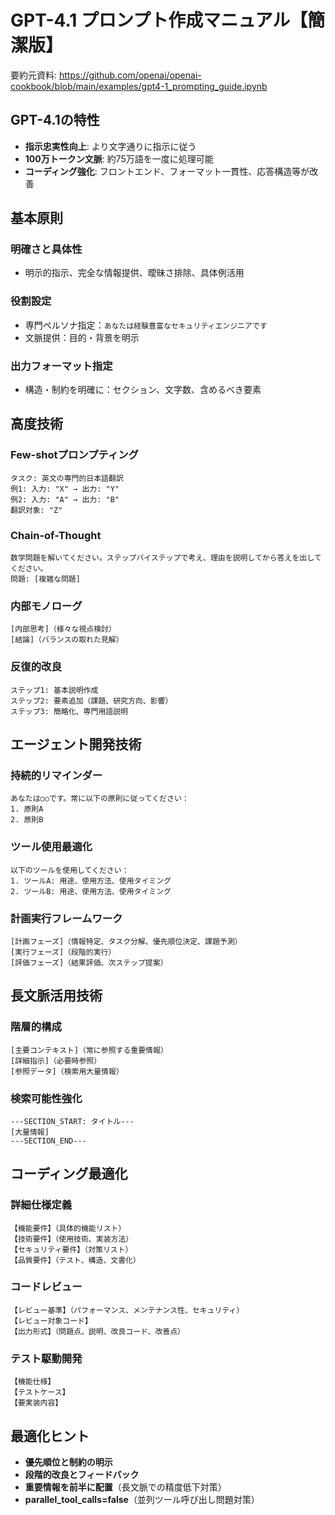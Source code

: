 # GPT-4.1 プロンプト作成マニュアル【簡潔版】

要約元資料: https://github.com/openai/openai-cookbook/blob/main/examples/gpt4-1_prompting_guide.ipynb

## GPT-4.1の特性
- **指示忠実性向上**: より文字通りに指示に従う
- **100万トークン文脈**: 約75万語を一度に処理可能
- **コーディング強化**: フロントエンド、フォーマット一貫性、応答構造等が改善

## 基本原則
### 明確さと具体性
- 明示的指示、完全な情報提供、曖昧さ排除、具体例活用

### 役割設定
- 専門ペルソナ指定：`あなたは経験豊富なセキュリティエンジニアです`
- 文脈提供：目的・背景を明示

### 出力フォーマット指定
- 構造・制約を明確に：セクション、文字数、含めるべき要素

## 高度技術
### Few-shotプロンプティング
```
タスク: 英文の専門的日本語翻訳
例1: 入力: "X" → 出力: "Y"
例2: 入力: "A" → 出力: "B"
翻訳対象: "Z"
```

### Chain-of-Thought
```
数学問題を解いてください。ステップバイステップで考え、理由を説明してから答えを出してください。
問題: [複雑な問題]
```

### 内部モノローグ
```
[内部思考]（様々な視点検討）
[結論]（バランスの取れた見解）
```

### 反復的改良
```
ステップ1: 基本説明作成
ステップ2: 要素追加（課題、研究方向、影響）
ステップ3: 簡略化、専門用語説明
```

## エージェント開発技術
### 持続的リマインダー
```
あなたは○○です。常に以下の原則に従ってください：
1. 原則A
2. 原則B
```

### ツール使用最適化
```
以下のツールを使用してください：
1. ツールA: 用途、使用方法、使用タイミング
2. ツールB: 用途、使用方法、使用タイミング
```

### 計画実行フレームワーク
```
[計画フェーズ]（情報特定、タスク分解、優先順位決定、課題予測）
[実行フェーズ]（段階的実行）
[評価フェーズ]（結果評価、次ステップ提案）
```

## 長文脈活用技術
### 階層的構成
```
[主要コンテキスト]（常に参照する重要情報）
[詳細指示]（必要時参照）
[参照データ]（検索用大量情報）
```

### 検索可能性強化
```
---SECTION_START: タイトル---
[大量情報]
---SECTION_END---
```

## コーディング最適化
### 詳細仕様定義
```
【機能要件】（具体的機能リスト）
【技術要件】（使用技術、実装方法）
【セキュリティ要件】（対策リスト）
【品質要件】（テスト、構造、文書化）
```

### コードレビュー
```
【レビュー基準】（パフォーマンス、メンテナンス性、セキュリティ）
【レビュー対象コード】
【出力形式】（問題点、説明、改良コード、改善点）
```

### テスト駆動開発
```
【機能仕様】
【テストケース】
【要実装内容】
```

## 最適化ヒント
- **優先順位と制約の明示**
- **段階的改良とフィードバック**
- **重要情報を前半に配置**（長文脈での精度低下対策）
- **parallel_tool_calls=false**（並列ツール呼び出し問題対策）